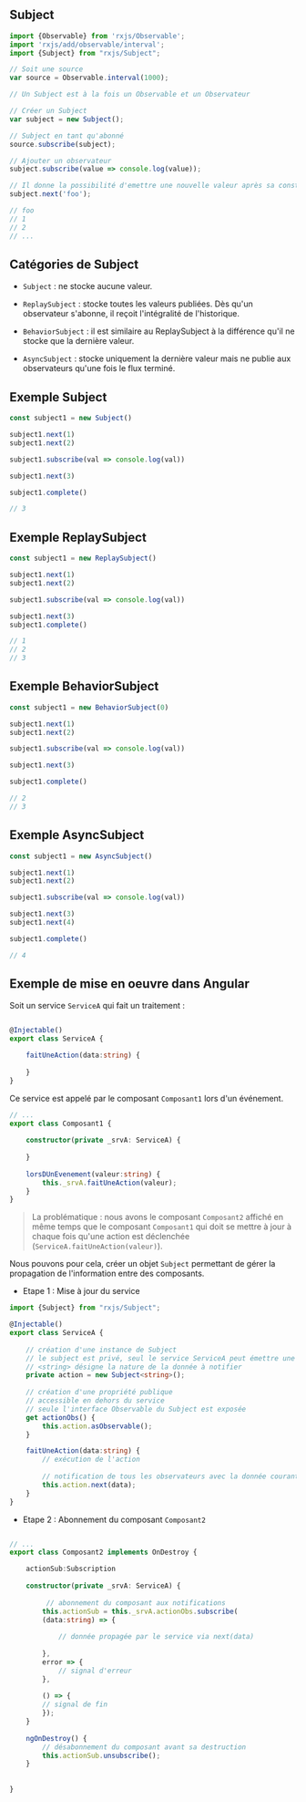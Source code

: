 ## Subject

```js
import {Observable} from 'rxjs/Observable';
import 'rxjs/add/observable/interval';
import {Subject} from "rxjs/Subject";

// Soit une source
var source = Observable.interval(1000);

// Un Subject est à la fois un Observable et un Observateur

// Créer un Subject
var subject = new Subject();

// Subject en tant qu'abonné
source.subscribe(subject);

// Ajouter un observateur
subject.subscribe(value => console.log(value));

// Il donne la possibilité d'emettre une nouvelle valeur après sa construction
subject.next('foo');

// foo
// 1
// 2
// ...

```

## Catégories de Subject

* `Subject` : ne stocke aucune valeur.

* `ReplaySubject` : stocke toutes les valeurs publiées. Dès qu'un observateur s'abonne, il reçoit l'intégralité de l'historique.

* `BehaviorSubject` : il est similaire au ReplaySubject à la différence qu'il ne stocke que la dernière valeur.

* `AsyncSubject` : stocke uniquement la dernière valeur mais ne publie aux observateurs qu'une fois le flux terminé.

## Exemple Subject

```js
const subject1 = new Subject()

subject1.next(1)
subject1.next(2)

subject1.subscribe(val => console.log(val))

subject1.next(3)

subject1.complete()

// 3

```

## Exemple ReplaySubject

```js
const subject1 = new ReplaySubject()

subject1.next(1)
subject1.next(2)

subject1.subscribe(val => console.log(val))

subject1.next(3)
subject1.complete()

// 1
// 2
// 3
```

## Exemple BehaviorSubject

```js
const subject1 = new BehaviorSubject(0)

subject1.next(1)
subject1.next(2)

subject1.subscribe(val => console.log(val))

subject1.next(3)

subject1.complete()

// 2
// 3

```

## Exemple AsyncSubject

```js
const subject1 = new AsyncSubject()

subject1.next(1)
subject1.next(2)

subject1.subscribe(val => console.log(val))

subject1.next(3)
subject1.next(4)

subject1.complete()

// 4
```

## Exemple de mise en oeuvre dans Angular


Soit un service `ServiceA` qui fait un traitement :

```ts

@Injectable()
export class ServiceA {

    faitUneAction(data:string) {
    
    }
}
```

Ce service est appelé par le composant `Composant1` lors d'un événement.


```ts
// ...
export class Composant1 {
    
    constructor(private _srvA: ServiceA) {
        
    }
    
    lorsDUnEvenement(valeur:string) {
        this._srvA.faitUneAction(valeur);
    }
}
```

> La problématique : nous avons le composant `Composant2` affiché en même temps que le composant `Composant1`
qui doit se mettre à jour à chaque fois qu'une action est déclenchée (`ServiceA.faitUneAction(valeur)`).

Nous pouvons pour cela, créer un objet `Subject` permettant de gérer la propagation de l'information entre des composants.

* Etape 1 : Mise à jour du service

```ts
import {Subject} from "rxjs/Subject";

@Injectable()
export class ServiceA {
    
    // création d'une instance de Subject
    // le subject est privé, seul le service ServiceA peut émettre une valeur
    // <string> désigne la nature de la donnée à notifier
    private action = new Subject<string>();
    
    // création d'une propriété publique
    // accessible en dehors du service
    // seule l'interface Observable du Subject est exposée
    get actionObs() {
        this.action.asObservable();
    }

    faitUneAction(data:string) {
        // exécution de l'action
        
        // notification de tous les observateurs avec la donnée courante
        this.action.next(data);
    }
}
```

* Etape 2 : Abonnement du composant `Composant2`

```ts

// ...
export class Composant2 implements OnDestroy {

    actionSub:Subscription
    
    constructor(private _srvA: ServiceA) {
        
         // abonnement du composant aux notifications
        this.actionSub = this._srvA.actionObs.subscribe(
        (data:string) => {
        
            // donnée propagée par le service via next(data)
        
        },
        error => {
            // signal d'erreur
        },
        
        () => {
        // signal de fin
        });    
    }
    
    ngOnDestroy() {
        // désabonnement du composant avant sa destruction
        this.actionSub.unsubscribe();      
    }
    
    
}
```



